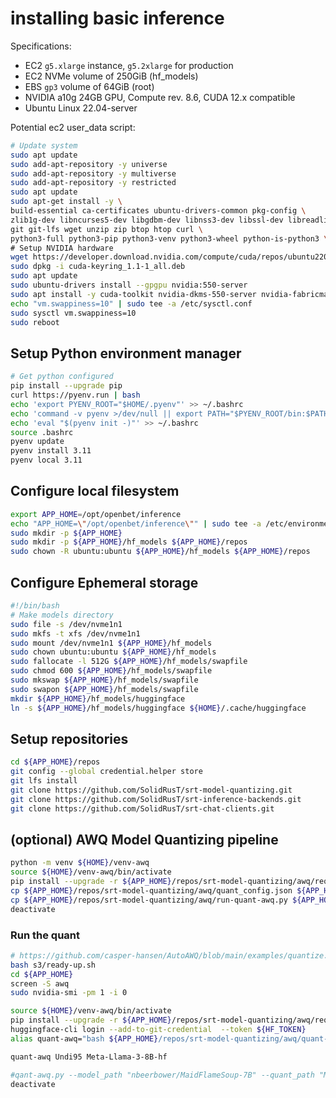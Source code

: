 # installing basic inference

Specifications:

- EC2 `g5.xlarge` instance, `g5.2xlarge` for production
- EC2 NVMe volume of 250GiB (hf_models)
- EBS `gp3` volume of 64GiB (root)
- NVIDIA a10g 24GB GPU, Compute rev. 8.6, CUDA 12.x compatible
- Ubuntu Linux 22.04-server

Potential ec2 user_data script:

```bash
# Update system
sudo apt update
sudo add-apt-repository -y universe
sudo add-apt-repository -y multiverse
sudo add-apt-repository -y restricted
sudo apt update
sudo apt-get install -y \
build-essential ca-certificates ubuntu-drivers-common pkg-config \
zlib1g-dev libncurses5-dev libgdbm-dev libnss3-dev libssl-dev libreadline-dev libffi-dev libsqlite3-dev libbz2-dev liblzma-dev \
git git-lfs wget unzip zip btop htop curl \
python3-full python3-pip python3-venv python3-wheel python-is-python3 \
# Setup NVIDIA hardware
wget https://developer.download.nvidia.com/compute/cuda/repos/ubuntu2204/x86_64/cuda-keyring_1.1-1_all.deb
sudo dpkg -i cuda-keyring_1.1-1_all.deb
sudo apt update
sudo ubuntu-drivers install --gpgpu nvidia:550-server
sudo apt install -y cuda-toolkit nvidia-dkms-550-server nvidia-fabricmanager-550 libnvidia-nscq-550 nvidia-utils-550-server nvtop
echo "vm.swappiness=10" | sudo tee -a /etc/sysctl.conf
sudo sysctl vm.swappiness=10
sudo reboot
```

## Setup Python environment manager

```bash
# Get python configured
pip install --upgrade pip
curl https://pyenv.run | bash
echo 'export PYENV_ROOT="$HOME/.pyenv"' >> ~/.bashrc
echo 'command -v pyenv >/dev/null || export PATH="$PYENV_ROOT/bin:$PATH"' >> ~/.bashrc
echo 'eval "$(pyenv init -)"' >> ~/.bashrc
source .bashrc
pyenv update
pyenv install 3.11
pyenv local 3.11
```

## Configure local filesystem

```bash
export APP_HOME=/opt/openbet/inference
echo "APP_HOME=\"/opt/openbet/inference\"" | sudo tee -a /etc/environment
sudo mkdir -p ${APP_HOME}
sudo mkdir -p ${APP_HOME}/hf_models ${APP_HOME}/repos
sudo chown -R ubuntu:ubuntu ${APP_HOME}/hf_models ${APP_HOME}/repos
```

## Configure Ephemeral storage

```bash
#!/bin/bash
# Make models directory
sudo file -s /dev/nvme1n1
sudo mkfs -t xfs /dev/nvme1n1
sudo mount /dev/nvme1n1 ${APP_HOME}/hf_models
sudo chown ubuntu:ubuntu ${APP_HOME}/hf_models
sudo fallocate -l 512G ${APP_HOME}/hf_models/swapfile
sudo chmod 600 ${APP_HOME}/hf_models/swapfile
sudo mkswap ${APP_HOME}/hf_models/swapfile
sudo swapon ${APP_HOME}/hf_models/swapfile
mkdir ${APP_HOME}/hf_models/huggingface
ln -s ${APP_HOME}/hf_models/huggingface ${HOME}/.cache/huggingface
```

## Setup repositories

```bash
cd ${APP_HOME}/repos
git config --global credential.helper store
git lfs install
git clone https://github.com/SolidRusT/srt-model-quantizing.git
git clone https://github.com/SolidRusT/srt-inference-backends.git
git clone https://github.com/SolidRusT/srt-chat-clients.git
```

## (optional) AWQ Model Quantizing pipeline

```bash
python -m venv ${HOME}/venv-awq
source ${HOME}/venv-awq/bin/activate
pip install --upgrade -r ${APP_HOME}/repos/srt-model-quantizing/awq/requirements.txt
cp ${APP_HOME}/repos/srt-model-quantizing/awq/quant_config.json ${APP_HOME}/hf_models
cp ${APP_HOME}/repos/srt-model-quantizing/awq/run-quant-awq.py ${APP_HOME}/hf_models
deactivate
```

### Run the quant

```bash
# https://github.com/casper-hansen/AutoAWQ/blob/main/examples/quantize.py
bash s3/ready-up.sh
cd ${APP_HOME}
screen -S awq
sudo nvidia-smi -pm 1 -i 0

source ${HOME}/venv-awq/bin/activate
pip install --upgrade -r ${APP_HOME}/repos/srt-model-quantizing/awq/requirements.txt
huggingface-cli login --add-to-git-credential  --token ${HF_TOKEN}
alias quant-awq="bash ${APP_HOME}/repos/srt-model-quantizing/awq/quant-awq.sh"

quant-awq Undi95 Meta-Llama-3-8B-hf

#qant-awq.py --model_path "nbeerbower/MaidFlameSoup-7B" --quant_path "MaidFlameSoup-7B-AWQ"
deactivate
```
